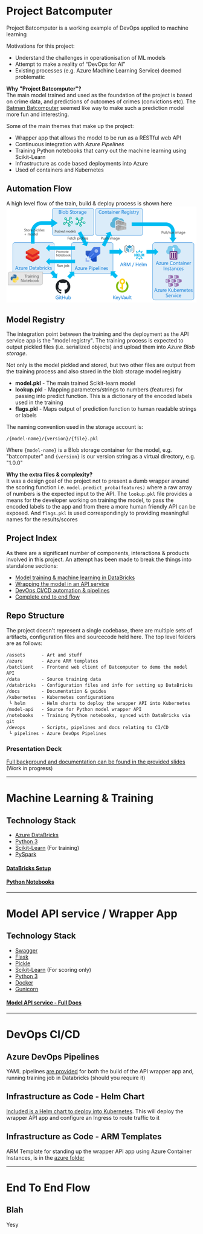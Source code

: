 # Project Batcomputer
Project Batcomputer is a working example of DevOps applied to machine learning

Motivations for this project:
- Understand the challenges in operationisation of ML models
- Attempt to make a reality of “DevOps for AI” 
- Existing processes (e.g. Azure Machine Learning Service) deemed problematic

**Why "Project Batcomputer"?**  
The main model trained and used as the foundation of the project is based on crime data, and predictions of outcomes of crimes (convictions etc). The [Batman Batcomputer](https://en.wikipedia.org/wiki/Batcomputer) seemed like way to make such a prediction model more fun and interesting. 

Some of the main themes that make up the project:
- Wrapper app that allows the model to be run as a RESTful web API
- Continuous integration with *Azure Pipelines*
- Training Python notebooks that carry out the machine learning using Scikit-Learn 
- Infrastructure as code based deployments into Azure
- Used of containers and Kubernetes

## Automation Flow
A high level flow of the train, build & deploy process is shown here
![pic](docs/diagram.png)

## Model Registry
The integration point between the training and the deployment as the API service app is the "model registry". The training process is expected to output pickled files (i.e. serialized objects) and upload them into *Azure Blob storage*. 

Not only is the model pickled and stored, but two other files are output from the training process and also stored in the blob storage model registry

- **model.pkl** - The main trained Scikit-learn model
- **lookup.pkl** - Mapping parameters/strings to numbers (features) for passing into predict function. This is a dictionary of the encoded labels used in the training
- **flags.pkl** - Maps output of prediction function to human readable strings or labels

The naming convention used in the storage account is:
```
/{model-name}/{version}/{file}.pkl
```
Where `{model-name}` is a Blob storage container for the model, e.g. "batcomputer" and `{version}` is our version string as a virtual directory, e.g. "1.0.0"

**Why the extra files & complexity?**  
It was a design goal of the project not to present a dumb wrapper around the scoring function i.e. `model.predict_proba(features)` where a raw array of numbers is the expected input to the API. The `lookup.pkl` file provides a means for the developer working on training the model, to pass the encoded labels to the app and from there a more human friendly API can be exposed. And `flags.pkl` is used correspondingly to providing meaningful names for the results/scores



## Project Index
As there are a significant number of components, interactions & products involved in this project. An attempt has been made to break the things into standalone sections:

- [Model training & machine learning in DataBricks](#machine-learning)
- [Wrapping the model in an API service](#model-api-service--wrapper-app)
- [DevOps CI/CD automation & pipelines](#devops-cicd)
- [Complete end to end flow](#end-to-end-flow)

## Repo Structure
The project doesn't represent a single codebase, there are multiple sets of artifacts, configuration files and sourcecode held here. The top level folders are as follows:
```
/assets      - Art and stuff
/azure       - Azure ARM templates
/batclient   - Frontend web client of Batcomputer to demo the model API
/data        - Source training data
/databricks  - Configuration files and info for setting up DataBricks
/docs        - Documentation & guides 
/kubernetes  - Kubernetes configurations
 └ helm      - Helm charts to deploy the wrapper API into Kubernetes
/model-api   - Source for Python model wrapper API 
/notebooks   - Training Python notebooks, synced with DataBricks via git
/devops      - Scripts, pipelines and docs relating to CI/CD
 └ pipelines - Azure DevOps Pipelines 
```

### Presentation Deck
[Full background and documentation can be found in the provided slides](docs/Project-Bat-Computer-Slides.pdf)  
(Work in progress)

---

# Machine Learning & Training

## Technology Stack
- [Azure DataBricks](https://azure.microsoft.com/en-gb/services/databricks/)
- [Python 3]((https://www.python.org/))
- [Scikit-Learn](https://scikit-learn.org/stable/) (For training)
- [PySpark](https://spark.apache.org/docs/2.2.1/api/python/pyspark.html)

#### [DataBricks Setup](/model-api)

#### [Python Notebooks](/notebooks)

---

# Model API service / Wrapper App

## Technology Stack
- [Swagger](https://swagger.io/)
- [Flask](http://flask.pocoo.org/)
- [Pickle](https://docs.python.org/3/library/pickle.html)
- [Scikit-Learn](https://scikit-learn.org/stable/) (For scoring only)
- [Python 3](https://www.python.org/)
- [Docker](https://www.docker.com/)
- [Gunicorn](https://gunicorn.org/)

#### [Model API service - Full Docs](/model-api)

---

# DevOps CI/CD

## Azure DevOps Pipelines
YAML pipelines [are provided](/pipelines) for both the build of the API wrapper app and, running training job in Databricks (should you require it)

## Infrastructure as Code - Helm Chart
[Included is a Helm chart to deploy into Kubernetes](/kubernetes/helm). This will deploy the wrapper API app and configure an Ingress to route traffic to it

## Infrastructure as Code - ARM Templates
ARM Template for standing up the wrapper API app using Azure Container Instances, is in the [azure folder](/azure)

---

# End To End Flow

## Blah
Yesy

